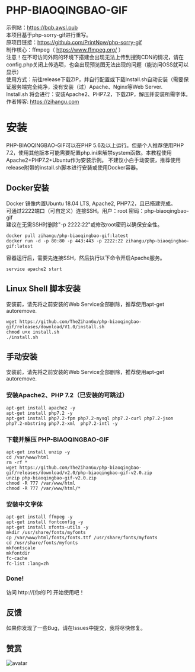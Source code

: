 # PHP-BIAOQINGBAO-GIF  
示例站：https://bqb.awsl.pub   
本项目基于php-sorry-gif进行重写。   
原项目链接：https://github.com/PrintNow/php-sorry-gif    
制作核心：ffmpeg（ https://www.ffmpeg.org/ ）   
注意！在不可访问外网的环境下搭建会出现无法上传到搜狗CDN的情况，请在config.php关闭上传选项，也会出现预览图无法出现的问题（能访问OSS就可以显示）   
使用方式：前往release下载ZIP，并自行配置或下载Install.sh自动安装（需要保证服务端完全纯净，没有安装（过）Apache、Nginx等Web Server.  
Install.sh 将会进行：安装Apache2、PHP7.2，下载ZIP，解压并安装所需字体。  
作者博客: https://zihangu.com  
# 安装   
PHP-BIAOQINGBAO-GIF可以在PHP 5.6及以上运行。但是个人推荐使用PHP 7.2，使用其他版本可能需要配置php.ini来解禁system函数。本教程使用Apache2+PHP7.2+Ubuntu作为安装示例。
不建议小白手动安装，推荐使用release附带的install.sh脚本进行安装或使用Docker容器。
## Docker安装
Docker 镜像内置Ubuntu 18.04 LTS, Apache2, PHP7.2，且已搭建完成。   
可通过2222端口（可自定义）连接SSH。用户：root 密码：php-biaoqingbao-gif   
建议在无需SSH时删除"-p 2222:22"或修改root密码以确保安全性。
~~~
docker pull zihangu/php-biaoqingbao-gif:latest
docker run -d -p 80:80 -p 443:443 -p 2222:22 zihangu/php-biaoqingbao-gif:latest
~~~
容器运行后，需要先连接SSH，然后执行以下命令开启Apache服务。
~~~
service apache2 start
~~~
## Linux Shell 脚本安装
安装前，请先将之前安装的Web Service全部删除，推荐使用apt-get autoremove.
~~~
wget https://github.com/TheZihanGu/php-biaoqingbao-gif/releases/download/V1.0/install.sh
chmod u+x install.sh
./install.sh
~~~
## 手动安装
安装前，请先将之前安装的Web Service全部删除，推荐使用apt-get autoremove.
### 安装Apache2、PHP 7.2（已安装的可跳过）   
~~~
apt-get install apache2 -y
apt-get install php7.2 -y
apt-get install php7.2-fpm php7.2-mysql php7.2-curl php7.2-json php7.2-mbstring php7.2-xml  php7.2-intl -y
~~~
### 下载并解压 PHP-BIAOQINGBAO-GIF   
~~~
apt-get install unzip -y
cd /var/www/html
rm -rf *
wget https://github.com/TheZihanGu/php-biaoqingbao-gif/releases/download/v2.0/php-biaoqingbao-gif-v2.0.zip
unzip php-biaoqingbao-gif-v2.0.zip
chmod -R 777 /var/www/html
chmod -R 777 /var/www/html/*
~~~
### 安装中文字体   
~~~
apt-get install ffmpeg -y
apt-get install fontconfig -y
apt-get install xfonts-utils -y
mkdir /usr/share/fonts/myfonts
cp /var/www/html/fonts/fonts.ttf /usr/share/fonts/myfonts
cd /usr/share/fonts/myfonts
mkfontscale
mkfontdir
fc-cache
fc-list :lang=zh
~~~
### Done!   
访问 http://[你的IP] 开始使用吧！  
## 反馈   
如果你发现了一些Bug，请在Issues中提交，我将尽快修复。   
## 赞赏   
![avatar](https://zihangu.oss-cn-hangzhou.aliyuncs.com/weixinjuanzeng.jpg)
